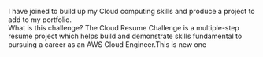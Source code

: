 I have joined to build up my Cloud computing skills and produce a project to add to my portfolio.
<br>
What is this challenge? The Cloud Resume Challenge is a multiple-step resume project which helps build and demonstrate skills fundamental to pursuing a career as an AWS Cloud Engineer.This is new one
